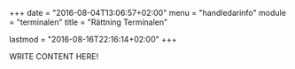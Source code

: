 +++
date = "2016-08-04T13:06:57+02:00"
menu = "handledarinfo"
module = "terminalen"
title = "Rättning Terminalen"

lastmod = "2016-08-16T22:16:14+02:00"
+++

WRITE CONTENT HERE!

